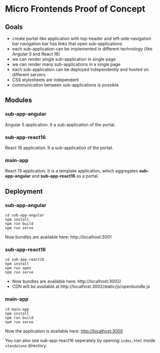 # Micro Frontends Proof of Concept 

## Goals
* create portal-like application with top-header and left-side navigation bar
navigation bar has links that open sub-applications
* each sub-application can be implemented in different technology (like Angular 5 and React 16)
* we can render single sub-application in single page
* we can render many sub-applications in a single page
* each sub-application can be deployed independently and hosted on different servers
* CSS stylesheets are independent
* communication between sub-applications is possible


## Modules

### sub-app-angular    
Angular 5 application. It a sub-application of the portal.
    
### sub-app-react16
React 16 application. It a sub-application of the portal.

### main-app
 React 15 application. It is a template application, which aggregates **sub-app-angular** and **sub-app-react16** as a portal.

## Deployment
### sub-app-angular
~~~~
cd sub-app-angular
npm install
npm run build
npm run serve
~~~~
Now bundles are available here: http://localhost:3001
### sub-app-react16
~~~~
cd sub-app-react16
npm install
npm run open
npm run serve
~~~~
* Now bundles are available here: http://localhost:3002/
* CDN will be available at http://localhost:3002/static/js/openbundle.js

### main-app
~~~~
cd main-app
npm install
npm run build
npm run serve
~~~~
Now the application is available here: [http://localhost:3000](http://localhost:3000)

You can also see sub-app-react16 seperately by opening `index.html` inside `standalone` directory. 
